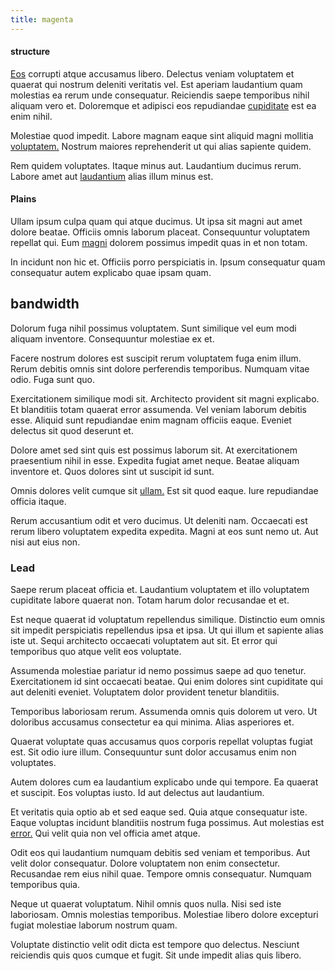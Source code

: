 ```yaml
---
title: magenta
---
```


#### structure

[Eos](/earum/quia/sdd_arkansas_solid_state.md) corrupti atque accusamus libero. Delectus veniam voluptatem et quaerat qui nostrum deleniti veritatis vel. Est aperiam laudantium quam molestias ea rerum unde consequatur. Reiciendis saepe temporibus nihil aliquam vero et. Doloremque et adipisci eos repudiandae [cupiditate](/eos/velit/vision_oriented.md) est ea enim nihil.

Molestiae quod impedit. Labore magnam eaque sint aliquid magni mollitia [voluptatem.](/voluptate/payment_up_sized.md) Nostrum maiores reprehenderit ut qui alias sapiente quidem.

Rem quidem voluptates. Itaque minus aut. Laudantium ducimus rerum. Labore amet aut [laudantium](/facere/temporibus/possimus/markets.md) alias illum minus est.

#### Plains

Ullam ipsum culpa quam qui atque ducimus. Ut ipsa sit magni aut amet dolore beatae. Officiis omnis laborum placeat. Consequuntur voluptatem repellat qui. Eum [magni](/earum/et/planner_lesotho_loti.md) dolorem possimus impedit quas in et non totam.

In incidunt non hic et. Officiis porro perspiciatis in. Ipsum consequatur quam consequatur autem explicabo quae ipsam quam.

## bandwidth

Dolorum fuga nihil possimus voluptatem. Sunt similique vel eum modi aliquam inventore. Consequuntur molestiae ex et.

Facere nostrum dolores est suscipit rerum voluptatem fuga enim illum. Rerum debitis omnis sint dolore perferendis temporibus. Numquam vitae odio. Fuga sunt quo.

Exercitationem similique modi sit. Architecto provident sit magni explicabo. Et blanditiis totam quaerat error assumenda. Vel veniam laborum debitis esse. Aliquid sunt repudiandae enim magnam officiis eaque. Eveniet delectus sit quod deserunt et.

Dolore amet sed sint quis est possimus laborum sit. At exercitationem praesentium nihil in esse. Expedita fugiat amet neque. Beatae aliquam inventore et. Quos dolores sint ut suscipit id sunt.

Omnis dolores velit cumque sit [ullam.](/eos/est/ut/metal.md) Est sit quod eaque. Iure repudiandae officia itaque.

Rerum accusantium odit et vero ducimus. Ut deleniti nam. Occaecati est rerum libero voluptatem expedita expedita. Magni at eos sunt nemo ut. Aut nisi aut eius non.

### Lead

Saepe rerum placeat officia et. Laudantium voluptatem et illo voluptatem cupiditate labore quaerat non. Totam harum dolor recusandae et et.

Est neque quaerat id voluptatum repellendus similique. Distinctio eum omnis sit impedit perspiciatis repellendus ipsa et ipsa. Ut qui illum et sapiente alias iste ut. Sequi architecto occaecati voluptatem aut sit. Et error qui temporibus quo atque velit eos voluptate.

Assumenda molestiae pariatur id nemo possimus saepe ad quo tenetur. Exercitationem id sint occaecati beatae. Qui enim dolores sint cupiditate qui aut deleniti eveniet. Voluptatem dolor provident tenetur blanditiis.

Temporibus laboriosam rerum. Assumenda omnis quis dolorem ut vero. Ut doloribus accusamus consectetur ea qui minima. Alias asperiores et.

Quaerat voluptate quas accusamus quos corporis repellat voluptas fugiat est. Sit odio iure illum. Consequuntur sunt dolor accusamus enim non voluptates.

Autem dolores cum ea laudantium explicabo unde qui tempore. Ea quaerat et suscipit. Eos voluptas iusto. Id aut delectus aut laudantium.

Et veritatis quia optio ab et sed eaque sed. Quia atque consequatur iste. Eaque voluptas incidunt blanditiis nostrum fuga possimus. Aut molestias est [error.](/earum/et/road_fantastic.md) Qui velit quia non vel officia amet atque.

Odit eos qui laudantium numquam debitis sed veniam et temporibus. Aut velit dolor consequatur. Dolore voluptatem non enim consectetur. Recusandae rem eius nihil quae. Tempore omnis consequatur. Numquam temporibus quia.

Neque ut quaerat voluptatum. Nihil omnis quos nulla. Nisi sed iste laboriosam. Omnis molestias temporibus. Molestiae libero dolore excepturi fugiat molestiae laborum nostrum quam.

Voluptate distinctio velit odit dicta est tempore quo delectus. Nesciunt reiciendis quis quos cumque et fugit. Sit unde impedit alias quis libero.
